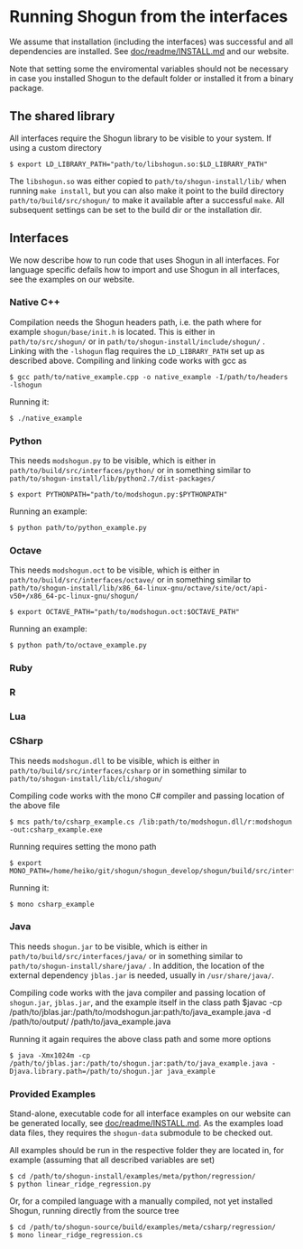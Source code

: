 Running Shogun from the interfaces
==================================

We assume that installation (including the interfaces) was successful and all
dependencies are installed. See [doc/readme/INSTALL.md](https://github.com/shogun-toolbox/docs/blob/master/INTERFACES.md) and our website.

Note that setting some the enviromental variables should not be necessary in case
you installed Shogun to the default folder or installed it from a binary package.

## The shared library
All interfaces require the Shogun library to be visible to your system.
If using a custom directory

    $ export LD_LIBRARY_PATH="path/to/libshogun.so:$LD_LIBRARY_PATH"

The `libshogun.so` was either copied to `path/to/shogun-install/lib/` when
running `make install`, but you can also make it point to the build directory
 `path/to/build/src/shogun/` to make it available after a successful `make`.
All subsequent settings can be set to the build dir or the installation dir.

## Interfaces

We now describe how to run code that uses Shogun in all interfaces. For language
specific defails how to import and use Shogun in all interfaces, see the
examples on our website.

### Native C++
Compilation needs the Shogun headers path, i.e. the path where for example `shogun/base/init.h` is located. This is either in `path/to/src/shogun/` or in `path/to/shogun-install/include/shogun/` . Linking  with the `-lshogun` flag requires the `LD_LIBRARY_PATH` set up as described above.
Compiling and linking code works with gcc as

    $ gcc path/to/native_example.cpp -o native_example -I/path/to/headers -lshogun

Running it:

    $ ./native_example

### Python
This needs `modshogun.py` to be visible, which is either in `path/to/build/src/interfaces/python/` or in something similar to `path/to/shogun-install/lib/python2.7/dist-packages/`

    $ export PYTHONPATH="path/to/modshogun.py:$PYTHONPATH"

Running an example:

    $ python path/to/python_example.py

### Octave
This needs `modshogun.oct` to be visible, which is either in `path/to/build/src/interfaces/octave/` or in something similar to `path/to/shogun-install/lib/x86_64-linux-gnu/octave/site/oct/api-v50+/x86_64-pc-linux-gnu/shogun/`

    $ export OCTAVE_PATH="path/to/modshogun.oct:$OCTAVE_PATH"

Running an example:

    $ python path/to/octave_example.py

### Ruby

### R

### Lua

### CSharp
This needs `modshogun.dll` to be visible, which is either in `path/to/build/src/interfaces/csharp` or in something similar to `path/to/shogun-install/lib/cli/shogun/`

Compiling code works with the mono C# compiler and passing location of the above file

    $ mcs path/to/csharp_example.cs /lib:path/to/modshogun.dll/r:modshogun -out:csharp_example.exe

Running requires setting the mono path

    $ export MONO_PATH=/home/heiko/git/shogun/shogun_develop/shogun/build/src/interfaces/csharp_modular:$MONO_PATH

Running it:

    $ mono csharp_example

### Java
This needs `shogun.jar` to be visible, which is either in `path/to/build/src/interfaces/java/` or in something similar to `path/to/shogun-install/share/java/` .
In addition, the location of the external dependency `jblas.jar` is needed,
usually in `/usr/share/java/`.

Compiling code works with the java compiler and passing location of `shogun.jar`,
`jblas.jar`, and the example itself in the class path
    $javac -cp /path/to/jblas.jar:/path/to/modshogun.jar:path/to/java_example.java -d /path/to/output/ /path/to/java_example.java
					
Running it again requires the above class path and some more options

    $ java -Xmx1024m -cp /path/to/jblas.jar:/path/to/shogun.jar:path/to/java_example.java -Djava.library.path=/path/to/shogun.jar java_example
    
### Provided Examples
Stand-alone, executable code for all interface examples on our website can be generated locally, see [doc/readme/INSTALL.md](https://github.com/shogun-toolbox/docs/blob/master/INTERFACES.md). As the examples load data files, they requires the `shogun-data` submodule to be checked out.

All examples should be run in the respective folder they are located in, for example (assuming that all described variables are set)

    $ cd /path/to/shogun-install/examples/meta/python/regression/
    $ python linear_ridge_regression.py
    
Or, for a compiled language with a manually compiled, not yet installed Shogun, running directly from the source tree

    $ cd /path/to/shogun-source/build/examples/meta/csharp/regression/
    $ mono linear_ridge_regression.cs
